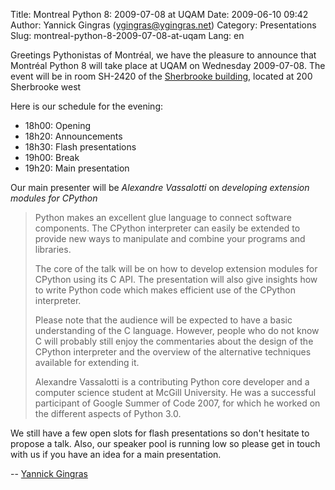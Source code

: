 Title: Montreal Python 8: 2009-07-08 at UQAM
Date: 2009-06-10 09:42
Author: Yannick Gingras (ygingras@ygingras.net)
Category: Presentations
Slug: montreal-python-8-2009-07-08-at-uqam
Lang: en

Greetings Pythonistas of Montréal, we have the pleasure to announce that
Montréal Python 8 will take place at UQAM on Wednesday 2009-07-08. The
event will be in room SH-2420 of the [Sherbrooke building][], located at
200 Sherbrooke west

Here is our schedule for the evening:

-   18h00: Opening
-   18h20: Announcements
-   18h30: Flash presentations
-   19h00: Break
-   19h20: Main presentation

Our main presenter will be *Alexandre Vassalotti* on *developing
extension modules for CPython*

> Python makes an excellent glue language to connect software
> components. The CPython interpreter can easily be extended to provide
> new ways to manipulate and combine your programs and libraries.
>
> The core of the talk will be on how to develop extension modules for
> CPython using its C API. The presentation will also give insights how
> to write Python code which makes efficient use of the CPython
> interpreter.
>
> Please note that the audience will be expected to have a basic
> understanding of the C language. However, people who do not know C
> will probably still enjoy the commentaries about the design of the
> CPython interpreter and the overview of the alternative techniques
> available for extending it.
>
> Alexandre Vassalotti is a contributing Python core developer and a
> computer science student at McGill University. He was a successful
> participant of Google Summer of Code 2007, for which he worked on the
> different aspects of Python 3.0.

We still have a few open slots for flash presentations so don't hesitate
to propose a talk. Also, our speaker pool is running low so please get
in touch with us if you have an idea for a main presentation.

-- [Yannick Gingras][]

  [Sherbrooke building]: http://www.uqam.ca/campus/pavillons/sh.htm
  [Yannick Gingras]: http://ygingras.net
